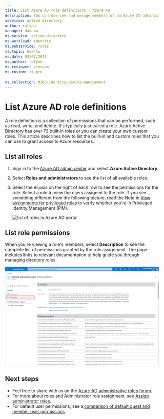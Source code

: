 ```yaml
---
title: List Azure AD role definitions - Azure AD
description: You can now see and manage members of an Azure AD administrator role in the portal. For those who frequently manage role assignments.
services: active-directory
author: rolyon
manager: daveba
ms.service: active-directory
ms.workload: identity
ms.subservice: roles
ms.topic: how-to
ms.date: 03/07/2021
ms.author: rolyon
ms.reviewer: vincesm
ms.custom: it-pro

ms.collection: M365-identity-device-management
---
```

# List Azure AD role definitions

A role definition is a collection of permissions that can be performed, such as read, write, and delete. It's typically just called a role. Azure Active Directory has over 70 built-in roles or you can create your own custom roles. This article describes how to list the built-in and custom roles that you can use to grant access to Azure resources.

## List all roles

1. Sign in to the [Azure AD admin center](https://aad.portal.azure.com) and select **Azure Active Directory**.

1. Select **Roles and administrators** to see the list of all available roles.

1. Select the ellipsis on the right of each row to see the permissions for the role. Select a role to view the users assigned to the role. If you see something different from the following picture, read the Note in [View assignments for privileged roles](#view-assignments-for-privileged-roles) to verify whether you're in Privileged Identity Management (PIM).

    ![list of roles in Azure AD portal](./media/role-definitions-list/view-roles-in-azure-active-directory.png)

## List role permissions

When you're viewing a role's members, select **Description** to see the complete list of permissions granted by the role assignment. The page includes links to relevant documentation to help guide you through managing directory roles.

![Screenshot that shows the "Global administrator - Description" page.](./media/role-definitions-list/role-description.png)

## Next steps

* Feel free to share with us on the [Azure AD administrative roles forum](https://feedback.azure.com/forums/169401-azure-active-directory?category_id=166032).
* For more about roles and Administrator role assignment, see [Assign administrator roles](permissions-reference.md).
* For default user permissions, see a [comparison of default guest and member user permissions](../fundamentals/users-default-permissions.md).
